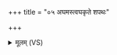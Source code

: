 +++
title = "०५ अघमस्त्वघकृते शपथः"

+++
<details><summary>मूलम् (VS)</summary>

अ॒घम॑स्त्वघ॒कृते॑ श॒पथः॑ शपथीय॒ते।  
प्र॒त्यक्प्र॑ति॒प्रहि॑ण्मो॒ यथा॑ कृत्या॒कृतं॒ हन॑त् ॥
</details>